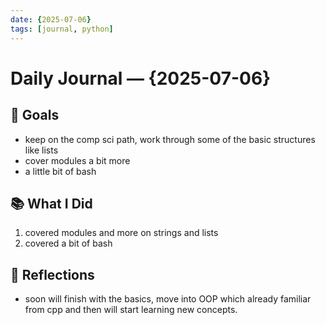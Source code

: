 ```yaml
---
date: {2025-07-06}        
tags: [journal, python]
---
```


# Daily Journal — {2025-07-06}

## 🎯 Goals

- keep on the comp sci path, work through some of the basic structures like lists
- cover modules a bit more
- a little bit of bash

## 📚 What I Did

1. covered modules and more on strings and lists
2. covered a bit of bash

## 🤔 Reflections

- soon will finish with the basics, move into OOP which already familiar from cpp and then will start learning new concepts.
